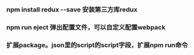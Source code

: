 ### npm install redux --save 安装第三方库redux
### npm run eject 弹出配置文件，可以自定义配置webpack
### 扩展package。json里的script的script字段，扩展npm run命令